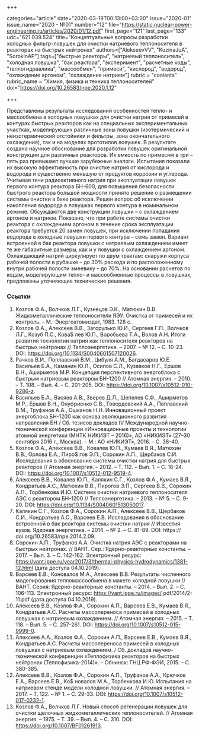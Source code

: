 +++

categories="article"
date="2020-03-19T00:13:00+03:00"
issue="2020-01"
issue_name="2020 - №01"
number="12"
file="https://static.nuclear-power-engineering.ru/articles/2020/01/12.pdf"
first_page="121"
last_page="133"
udc="621.039.524"
title="Концептуальные вопросы разработки холодных фильтр-ловушек для очистки натриевого теплоносителя в реакторах на быстрых нейтронах"
authors=["AlekseevVV", "KuzinaJuA", "SorokinAP"]
tags=["быстрые реакторы", "натриевый теплоноситель", "холодная ловушка", "бак реактора", "эксперимент", "расчетные коды", "теплогидравлика", "массообмен", "примеси", "кислород", "водород", "охлаждение аргоном", "охлаждение натрием"]
rubric = "coolants"
rubric_name = "Химия, физика и техника теплоносителей"
doi="https://doi.org/10.26583/npe.2020.1.12"

+++

Представлены результаты исследований особенностей тепло- и массообмена в холодных ловушках для очистки натрия от примесей в контурах быстрых реакторов как на специальных экспериментальных участках, моделирующих различные зоны ловушки (изотермический и неизотермический отстойники и фильтры, зона окончательного охлаждения), так и на моделях прототипов ловушек. В результате создано научное обоснование для разработки ловушек оригинальной конструкции для различных реакторов. Их емкость по примесям в три – пять раз превышает лучшие зарубежные аналоги. Испытания показали их высокую эффективность при очистке натрия от кислорода и водорода и существенно меньшую от продуктов коррозии и углерода. Учитывая течи радиоактивного натрия при эксплуатации ловушек первого контура реактора БН-600, для повышения безопасности быстрого реактора большой мощности принято решение о размещении системы очистки в баке реактора. Решен вопрос об исключении накопления водорода в ловушках первого контура в номинальном режиме. Обсуждаются две конструкции ловушки – с охлаждением аргоном и натрием. Показано, что при работе системы очистки реактора с охлаждением аргоном в течение срока эксплуатации реактора требуется 20 замен ловушек, при исключении попадания водорода в холодные ловушки первого контура – семь замен. Вариант встроенной в бак реактора ловушки с натриевым охлаждением имеет те же габаритные размеры, как и у ловушки с охлаждением аргоном. Охлаждающий натрий циркулирует по двум трактам: снаружи корпуса рабочей полости в рубашке – до 30% расхода и по расположенному внутри рабочей полости змеевику – до 70%. На основании расчетов по кодам, моделирующим тепло- и массообменные процессы в ловушках, предложены уточняющие технические решения.

### Ссылки

1. Козлов Ф.А., Волчков Л.Г., Кузнецов Э.К., Матюхин В.В. Жидкометаллические теплоносители ЯЭУ. Очистка от примесей и их контроль. – М.: Энергоатомиздат, 1983. 128 c. 
2. Козлов Ф.А., Алексеев В.В., Загорулько Ю.И., Сергеев Г.П., Волчков Л.Г., Козуб П.С., Кова$ лев Ю.П., Воробьева Т.А., Волов А.Н. Итоги развития технологии натрия как теплоносителя реакторов на быстрых нейтронах // Теплоэнергетика. – 2007. – № 12. – С. 10-23. DOI: https://doi.org/10.1134/S0040601507120026. 
3. Рачков В.И., Поплавский В.М., Цибуля А.М., Багдасаров Ю.Е. Васильев Б.А., Каманин Ю.Л., Осипов С.Л., Кузавков Н.Г., Ершов В.Н., Аширметов М.Р. Концепция перспективного энергоблока с быстрым натриевым реактором БН-1200 // Атомная энергия. – 2010. – Т. 108. – Вып. 4. – С. 201-205. DOI: https://doi.org/10.1007/s10512-010-9286-z. 
4. Васильев Б.А., Васяев А.В., Зверев Д.Л., Шепелев С.Ф., Аширметов М.Р., Ершов В.Н., Онуфриенко С.В., Говердовский А.А., Поплавский В.М., Труфанов А.А., Ошканов Н.Н. Инновационный проект энергоблока БН-1200 как основа эволюционного развития направления БН / Сб. тезисов докладов IV Международной научно-технической конференции «Инновационные проекты и технологии атомной энергетики (МНТК НИКИЭТ – 2016)», АО «НИКИЭТ» (27–30 сентября 2016 г., Москва). – М.: АО «НИКИЭТ», 2016. – С. 38-40. 
5. Козлов Ф.А., Алексеев В.В., Ковалев Ю.П., Кумаев В.Я., Матюхин В.В., Орлова Е.А., Пиро$ гов Э.П., Сорокин А.П., Щербаков С.И. Исследования в обоснование системы очистки натрия для быстрых реакторов // Атомная энергия. – 2012. – Т. 112. – Вып. 1. – С. 18-24. DOI: https://doi.org/10.1007/s10512-012-9519-4. 
6. Алексеев В.В., Ковалев Ю.П., Калякин С.Г., Козлов Ф.А., Кумаев В.Я., Кондратьев А.С., Матюхин В.В., Пирогов Э.П., Сергеев В.В., Сорокин А.П., Торбенкова И.Ю. Система очистки натриевого теплоносителя АЭС с реактором БН-1200 // Теплоэнергетика. – 2013. – № 5. – С. 9-20. DOI: https://doi.org/10.1134/S0040601513050017. 
7. Калякин С.Г., Козлов Ф.А., Сорокин А.П., Алексеев В.В., Щербаков С.И., Кондратьев А.С., Варсеев Е.В. Исследования в обоснование встроенной в бак реактора системы очистки натрия // Известия вузов. Ядерная энергетика. – 2014. – № 2. – С. 81-89. DOI: https:// doi.org/10.26583/npe.2014.2.09. 
8. Сорокин А.П., Труфанов А.А. Очистка натрия АЭС с реакторами на быстрых нейтронах. // ВАНТ. Сер.: Ядерно-реакторные константы. – 2017. – Вып. 3. – C. 142-162. Электронный ресурс: https://vant.ippe.ru/year2017/3/thermal-physics-hydrodynamics/1381-12.html (дата доступа 04.10.2019). 
9. Варсеев Е.В., Коновалов М.А., Алексеев В.В. Результаты численного моделирования тепломассообмена в макете холодной ловушки // ВАНТ. Серия: Ядерно-реакторные константы. – 2014. – Вып. 2. – С. 106-113. Электронный pесурс: https://vant.ippe.ru/images/ pdf/2014/2-11.pdf (дата доступа 04.10.2019). 
10. Алексеев В.В., Козлов Ф.А., Сорокин А.П., Варсеев Е.В., Кумаев В.Я., Кондратьев А.С. Расчеты массопереноса примесей в холодных ловушках с натриевым охлаждением. // Атомная энергия. – 2015. – Т. 118. – Вып. 5. – С. 257-261. DOI: https://doi.org/10.1007/s10512-015-9999-0. 
11. Алексеев А.А., Козлов Ф.А., Сорокин А.П., Варсеев Е.В., Кумаев В.Я., Кондратьев А.С. Расчеты массопереноса примесей в холодных ловушках с натриевым охлаждением. / Сб. докладов научно-технической конференции «Теплофизика реакторов на быстрых нейтронах (Теплофизика-2014)». – Обнинск: ГНЦ РФ-ФЭИ, 2015. – С. 380-385. 
12. Алексеев В.В., Козлов Ф.А., Сорокин А.П., Труфанов А.А., Крючков Е.А., Варсеев Е.В., Ко$ новалов М.А., Торбенкова И.Ю. Испытания на натриевом стенде модели холодной ловушки. // Атомная энергия. – 2017. – Т. 122. – № 1. – С. 29-33. DOI: https://doi.org/10.1007/s10512-017-0232-1. 
13. Козлов Ф.А., Волчков Л.Г. Новый способ регенерации ловушек для очистки щелочных жидкометаллических теплоносителей. // Атомная энергия. – 1975. – Т. 39. – Вып. 4. – С. 310. DOI: https://doi.org/10.1007/BF01261913. 